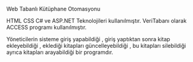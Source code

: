Web Tabanlı Kütüphane Otomasyonu


HTML CSS C# ve ASP.NET Teknolojileri kullanılmıştır.
VeriTabanı olarak ACCESS programı kullanılmıştır.



Yöneticilerin sisteme giriş yapabildiği , giriş yaptıktan sonra kitap ekleyebildiği , eklediği kitapları güncelleyebildiği , bu kitapları silebildiği ayrıca kitapları arayabildiği bir programdır.
